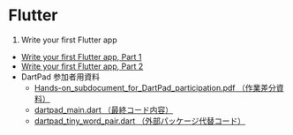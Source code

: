 # Flutter 

1. Write your first Flutter app
  - [Write your first Flutter app, Part 1](./write-1st-flutter-app-1/)
  - [Write your first Flutter app, Part 2](./write-1st-flutter-app-2/)
  - DartPad 参加者用資料
    - [Hands-on_subdocument_for_DartPad_participation.pdf （作業差分資料）](https://github.com/gdg-nara/codelabs-ja/blob/master/flutter/dartpad/Hands-on_subdocument_for_DartPad_participation.pdf)
    - [dartpad_main.dart （最終コード内容）](https://github.com/gdg-nara/codelabs-ja/blob/master/flutter/dartpad/dartpad_main.dart)
    - [dartpad_tiny_word_pair.dart （外部パッケージ代替コード）](https://github.com/gdg-nara/codelabs-ja/blob/master/flutter/dartpad/dartpad_tiny_word_pair.dart)

